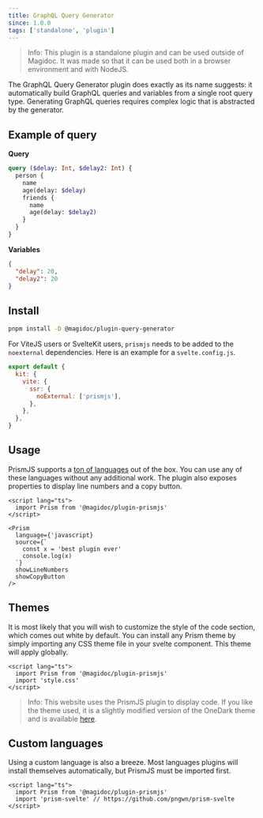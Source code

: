 ```yaml
---
title: GraphQL Query Generator
since: 1.0.0
tags: ['standalone', 'plugin']
---
```


> Info: This plugin is a standalone plugin and can be used outside of Magidoc. It was made so that it can be used both in a browser environment and with NodeJS. 

The GraphQL Query Generator plugin does exactly as its name suggests: it automatically build GraphQL queries and variables from a single root query type. Generating GraphQL queries requires complex logic that is abstracted by the generator. 

## Example of query
**Query**
```graphql
query ($delay: Int, $delay2: Int) {
  person {
    name
    age(delay: $delay)
    friends {
      name
      age(delay: $delay2)
    }
  }
}
```

**Variables**
```json
{
  "delay": 20,
  "delay2": 20
}
```

## Install

```bash
pnpm install -D @magidoc/plugin-query-generator
```

For ViteJS users or SvelteKit users, `prismjs` needs to be added to the `noexternal` dependencies. Here is an example for a `svelte.config.js`.

```javascript
export default {
  kit: {
    vite: {
      ssr: {
        noExternal: ['prismjs'],
      },
    },
  },
}
```

## Usage

PrismJS supports a [ton of languages](https://prismjs.com/#supported-languages) out of the box. You can use any of these languages without any additional work. The plugin also exposes properties to display line numbers and a copy button. 

```svelte
<script lang="ts">
  import Prism from '@magidoc/plugin-prismjs'
</script>

<Prism
  language={'javascript}
  source={`
    const x = 'best plugin ever'
    console.log(x)
  `}
  showLineNumbers
  showCopyButton
/>

```

## Themes
It is most likely that you will wish to customize the style of the code section, which comes out white by default. You can install any Prism theme by simply importing any CSS theme file in your svelte component. This theme will apply globally.

```svelte
<script lang="ts">
  import Prism from '@magidoc/plugin-prismjs'
  import 'style.css'
</script>
```
> Info: This website uses the PrismJS plugin to display code. If you like the theme used, it is a slightly modified version of the OneDark theme and is available [here](https://github.com/pelletier197/magidoc/blob/main/packages/docs/src/lib/components/common/markdown/prism-theme.css).

## Custom languages
Using a custom language is also a breeze. Most languages plugins will install themselves automatically, but PrismJS must be imported first. 

```svelte
<script lang="ts">
  import Prism from '@magidoc/plugin-prismjs'
  import 'prism-svelte' // https://github.com/pngwn/prism-svelte
</script>
```